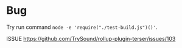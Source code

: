 # Bug

Try run command `node -e 'require("./test-build.js")()'`.

ISSUE https://github.com/TrySound/rollup-plugin-terser/issues/103
